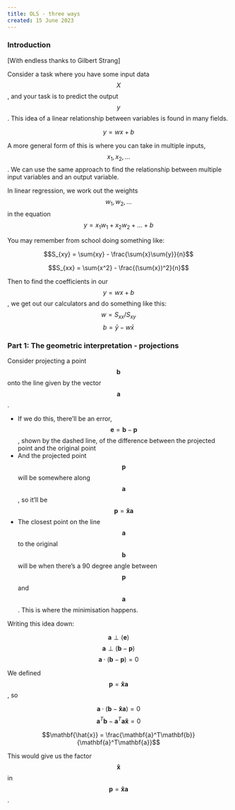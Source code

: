 ```yaml
---
title: OLS - three ways
created: 15 June 2023
---
```



### Introduction 

[With endless thanks to Gilbert Strang]

Consider a task where you have some input data $$X$$, and your task is to predict the output $$y$$. This idea of a linear relationship between variables is found in many fields. 

$$y = wx + b$$

A more general form of this is where you can take in multiple inputs, $$x_1, x_2, ...$$. We can use the same approach to find the relationship between multiple input variables and an output variable. 

In linear regression, we work out the weights $$w_1, w_2, ...$$ in the equation $$y = x_1w_1 + x_2w_2 + ... + b$$

You may remember from school doing something like: 

$$S_{xy} = \sum{xy} - \frac{\sum{x}\sum{y}}{n}$$

$$S_{xx} = \sum{x^2} - \frac{(\sum{x})^2}{n}$$

Then to find the coefficients in our $$y = wx + b$$, we get out our calculators and do something like this:
$$w=S_{xx}/S_{xy}$$
$$b=\bar{y} - w\bar{x}$$

### Part 1: The geometric interpretation - projections

Consider projecting a point $$\mathbf{b}$$ onto the line given by the vector $$\mathbf{a}$$. 

- If we do this, there’ll be an error,  $$\mathbf{e}=\mathbf{b}-\mathbf{p}$$, shown by the dashed line, of the difference between the projected point and the original point 
- And the projected point $$\mathbf{p}$$ will be somewhere along $$\mathbf{a}$$, so it’ll be $$\mathbf{p}=\mathbf{\hat{x}}\mathbf{a}$$
- The closest point on the line $$\mathbf{a}$$ to the original $$\mathbf{b}$$ will be when there’s a 90 degree angle between $$\mathbf{p}$$ and $$\mathbf{a}$$. This is where the minimisation happens.


Writing this idea down:

$$\mathbf{a}\perp(\mathbf{e})$$
$$\mathbf{a}\perp(\mathbf{b}-\mathbf{p})$$
$$\mathbf{a}\cdot(\mathbf{b}-\mathbf{p})=0$$

We defined $$\mathbf{p}=\mathbf{\hat{x}}\mathbf{a}$$, so 

$$\mathbf{a}\cdot(\mathbf{b}-\mathbf{\hat{x}}\mathbf{a})=0$$
$$\mathbf{a}^T\mathbf{b}-\mathbf{a}^T\mathbf{a}\mathbf{\hat{x}}=0$$

$$\mathbf{\hat{x}} = \frac{\mathbf{a}^T\mathbf{b}}{\mathbf{a}^T\mathbf{a}}$$

This would give us the factor $$\mathbf{\hat{x}}$$ in $$\mathbf{p}=\mathbf{\hat{x}}\mathbf{a}$$.